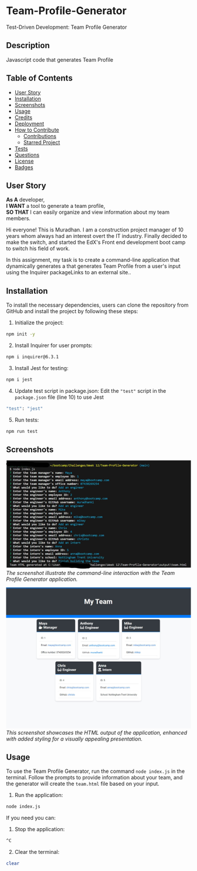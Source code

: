 # Team-Profile-Generator
Test-Driven Development: Team Profile Generator

## Description
  Javascript code that generates Team Profile

## Table of Contents
- [User Story](#user-story)
- [Installation](#installation)
- [Screenshots](#screenshots)
- [Usage](#usage)
- [Credits](#credits)
- [Deployment](#deployment)
- [How to Contribute](#how-to-contribute)
  - [Contributions](#contributions)
  - [Starred Project](#starred-project)
- [Tests](#tests)
- [Questions](#questions)
- [License](#license)
- [Badges](#badges)

## User Story
**As A** developer,  
**I WANT** a tool to generate a team profile,  
**SO THAT** I can easily organize and view information about my team members.

Hi everyone! This is Muradhan. I am a construction project manager of 10 years whom always had an interest overt the IT industry. Finally decided to make the switch, and started the EdX's Front end development boot camp to switch his field of work. 

In this assignment, my task is to create a command-line application that dynamically generates a that generates Team Profile from a user's input using the Inquirer packageLinks to an external site.. 

## Installation
To install the necessary dependencies, users can clone the repository from GitHub and install the project by following these steps:

1. Initialize the project:
```bash
npm init -y
```
2. Install Inquirer for user prompts:
```bash
npm i inquirer@6.3.1
```
3. Install Jest for testing:
```bash
npm i jest
```
4. Update test script in package.json:
Edit the `"test"` script in the `package.json` file (line 10) to use Jest
```bash
"test": "jest"
```
5. Run tests:
```bash
npm run test
```

## Screenshots
![Team Generator User Input Screenshot](https://github.com/Muradhanki/Team-Profile-Generator/blob/main/assets/images/nodeindexjs.jpg)
*The screenshot illustrate the command-line interaction with the Team Profile Generator application.*  

![Team HTML Generator Screenshot](https://github.com/Muradhanki/Team-Profile-Generator/blob/main/assets/images/screen%20grab.jpg)
*This screenshot showcases the HTML output of the application, enhanced with added styling for a visually appealing presentation.*

## Usage

To use the Team Profile Generator, run the command `node index.js` in the terminal. Follow the prompts to provide information about your team, and the generator will create the `team.html` file based on your input.

1. Run the application:
```bash
node index.js
```
If you need you can:
1. Stop the application:
```bash
^C
```
2. Clear the terminal:
```bash
clear
```